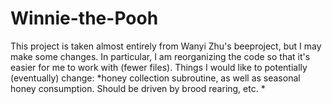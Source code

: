 Winnie-the-Pooh
===============
This project is taken almost entirely from Wanyi Zhu's beeproject, but I may make some changes.
In particular, I am reorganizing the code so that it's easier for me to work with (fewer files). 
Things I would like to potentially (eventually) change:
*honey collection subroutine, as well as seasonal honey consumption.  Should be driven by brood rearing, etc.
*
